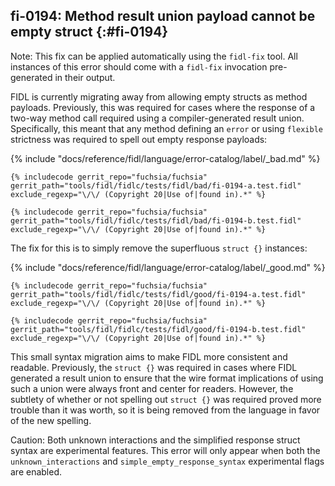 ## fi-0194: Method result union payload cannot be empty struct {:#fi-0194}

Note: This fix can be applied automatically using the `fidl-fix` tool. All
instances of this error should come with a `fidl-fix` invocation pre-generated
in their output.

FIDL is currently migrating away from allowing empty structs as method payloads.
Previously, this was required for cases where the response of a two-way method
call required using a compiler-generated result union. Specifically, this meant
that any method defining an `error` or using `flexible` strictness was required
to spell out empty response payloads:

{% include "docs/reference/fidl/language/error-catalog/label/_bad.md" %}

```fidl
{% includecode gerrit_repo="fuchsia/fuchsia" gerrit_path="tools/fidl/fidlc/tests/fidl/bad/fi-0194-a.test.fidl" exclude_regexp="\/\/ (Copyright 20|Use of|found in).*" %}
```

```fidl
{% includecode gerrit_repo="fuchsia/fuchsia" gerrit_path="tools/fidl/fidlc/tests/fidl/bad/fi-0194-b.test.fidl" exclude_regexp="\/\/ (Copyright 20|Use of|found in).*" %}
```

The fix for this is to simply remove the superfluous `struct {}` instances:

{% include "docs/reference/fidl/language/error-catalog/label/_good.md" %}

```fidl
{% includecode gerrit_repo="fuchsia/fuchsia" gerrit_path="tools/fidl/fidlc/tests/fidl/good/fi-0194-a.test.fidl" exclude_regexp="\/\/ (Copyright 20|Use of|found in).*" %}
```

```fidl
{% includecode gerrit_repo="fuchsia/fuchsia" gerrit_path="tools/fidl/fidlc/tests/fidl/good/fi-0194-b.test.fidl" exclude_regexp="\/\/ (Copyright 20|Use of|found in).*" %}
```

This small syntax migration aims to make FIDL more consistent and readable.
Previously, the `struct {}` was required in cases where FIDL generated a result
union to ensure that the wire format implications of using such a union were
always front and center for readers. However, the subtlety of whether or not
spelling out `struct {}` was required proved more trouble than it was worth, so
it is being removed from the language in favor of the new spelling.

<!-- TODO(fxbug.dev/88366): Modify when unknown interactions are fully activated. -->

Caution: Both unknown interactions and the simplified response struct syntax are
experimental features. This error will only appear when both the
`unknown_interactions` and `simple_empty_response_syntax` experimental flags are
enabled.
